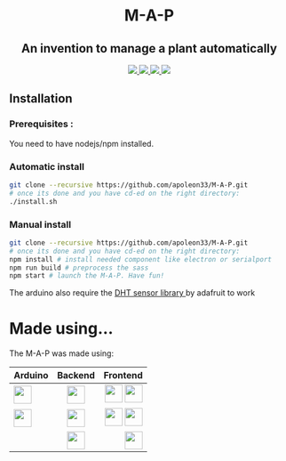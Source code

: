 <h1 align="center">M-A-P</h1>
<h2 align="center">An invention to manage a plant automatically</h2>
<p align="center">
    <a href="https://www.codefactor.io/repository/github/apoleon33/m-a-p/overview/dev">
        <img src="https://www.codefactor.io/repository/github/apoleon33/m-a-p/badge/rewrite">
    </a>
    <a href="https://github.com/apoleon33/M-A-P/stargazers/">
        <img src="https://badgen.net/github/stars/apoleon33/M-A-P">
    </a>
    <a href="http://perso.crans.org/besson/LICENSE.html">
        <img src="https://img.shields.io/badge/License-GPLv3-blue.svg">
    </a>
    <a href="https://discord.gg/hS4VgSTumn">
        <img src="https://badgen.net/discord/members/hS4VgSTumn">
    </a>
</p>

## Installation

### Prerequisites :
You need to have nodejs/npm installed.

### Automatic install

```sh
git clone --recursive https://github.com/apoleon33/M-A-P.git
# once its done and you have cd-ed on the right directory:
./install.sh
 ```

### Manual install

```sh
git clone --recursive https://github.com/apoleon33/M-A-P.git
# once its done and you have cd-ed on the right directory:
npm install # install needed component like electron or serialport
npm run build # preprocess the sass
npm start # launch the M-A-P. Have fun!
```


 The arduino also require the [DHT sensor library ](https://github.com/adafruit/DHT-sensor-library) by adafruit to work

 # Made using...
 The M-A-P was made using:

| Arduino  | Backend          | Frontend |
| :--------------- |:---------------:| -----:|
|     <a href="https://www.arduino.cc/"><img src="https://cdn.worldvectorlogo.com/logos/arduino-1.svg" width="32"></a>  |   <a href="https://nodejs.org/en/"><img src="https://cdn.worldvectorlogo.com/logos/nodejs-icon.svg" width="32"></a>       |  <a href="https://developer.mozilla.org/en-US/docs/Web/HTML"><img src="https://cdn.worldvectorlogo.com/logos/html-1.svg" width="32"></a> <a href="https://developer.mozilla.org/en-US/docs/Web/JavaScript"><img src="https://cdn.worldvectorlogo.com/logos/logo-javascript.svg" width="32"></a> |
| <a href="https://github.com/adafruit/DHT-sensor-library"><img src="https://yt3.ggpht.com/hme3lW9xG5CzDVFK7292X0uDm1Jhk6e3C4bEBzX_RKz1hNVJyIRfTebu4oPRWRxAfBqh-CvQVY8=s176-c-k-c0x00ffffff-no-rj" width="32"></a>   |     <a href="https://serialport.io/"><img src="https://serialport.io/img/nodebots-logo.svg" width="32"></a>         | <a href="https://sass-lang.com/"><img src="https://cdn.worldvectorlogo.com/logos/sass-1.svg" width="32"></a>   <a href="https://reactjs.org/"><img src="https://cdn.worldvectorlogo.com/logos/react-2.svg" width="32"></a>  |
|   | <a href="https://github.com/discordjs/RPC"><img src="https://cdn.worldvectorlogo.com/logos/discord-6.svg" width="32"></a>          |    <a href="https://www.electronjs.org/"><img src="https://cdn.worldvectorlogo.com/logos/electron-1.svg" width="32"></a> |
